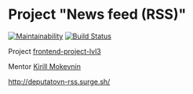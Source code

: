 # Project "News feed (RSS)"

[![Maintainability](https://api.codeclimate.com/v1/badges/031e80bca8c9b2b93b38/maintainability)](https://codeclimate.com/github/deputatov/frontend-project-lvl3/maintainability)
[![Build Status](https://travis-ci.org/deputatov/frontend-project-lvl3.svg?branch=master)](https://travis-ci.org/deputatov/frontend-project-lvl3)

Project [frontend-project-lvl3](https://ru.hexlet.io/professions/frontend/projects/11)

Mentor [Kirill Mokevnin](https://ru.hexlet.io/u/mokevnin)

http://deputatovn-rss.surge.sh/